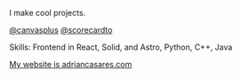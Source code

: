 I make cool projects.

<a href="https://github.com/canvasplus">@canvasplus</a>
<a href="https://github.com/scorecardto">@scorecardto</a>

Skills: Frontend in React, Solid, and Astro, Python, C++, Java

<a href="https://www.adriancasares.com">My website is adriancasares.com</a>
